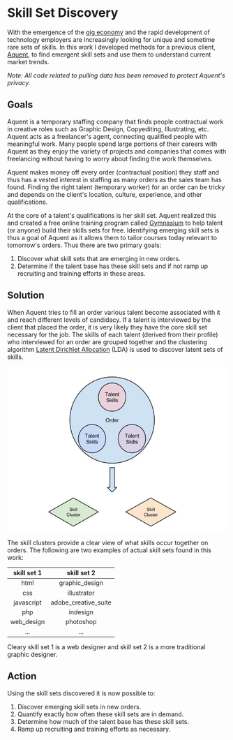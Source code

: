 # Skill Set Discovery
With the emergence of the [gig economy](http://www.economist.com/news/finance-and-economics/21693261-new-report-reveals-scale-and-purpose-app-based-earnings-smooth-operators) and the rapid development of technology employers are increasingly looking for unique and sometime rare sets of skills. In this work I developed methods for a previous client, [Aquent](https://aquent.com/), to find emergent skill sets and use them to understand current market trends.

*Note: All code related to pulling data has been removed to protect Aquent's privacy.*

## Goals
Aquent is a temporary staffing company that finds people contractual work in creative roles such as Graphic Design, Copyediting, Illustrating, etc. Aquent acts as a freelancer's agent, connecting qualified people with meaningful work. Many people spend large portions of their careers with Aquent as they enjoy the variety of projects and companies that comes with freelancing without having to worry about finding the work themselves. 

Aquent makes money off every order (contractual position) they staff and thus has a vested interest in staffing as many orders as the sales team has found. Finding the right talent (temporary worker) for an order can be tricky and depends on the client's location, culture, experience, and other qualifications. 

At the core of a talent's qualifications is her skill set. Aquent realized this and created a free online training program called [Gymnasium](https://thegymnasium.com/) to help talent (or anyone) build their skills sets for free. Identifying emerging skill sets is thus a goal of Aquent as it allows them to tailor courses today relevant to tomorrow's orders. Thus there are two primary goals:

1. Discover what skill sets that are emerging in new orders.
2. Determine if the talent base has these skill sets and if not ramp up recruiting and training efforts in these areas.

## Solution
When Aquent tries to fill an order various talent become associated with it and reach different levels of candidacy. If a talent is interviewed by the client that placed the order, it is very likely they have the core skill set necessary for the job. The skills of each talent (derived from their profile) who interviewed for an order are grouped together and the clustering algorithm [Latent Dirichlet Allocation](https://en.wikipedia.org/wiki/Latent_Dirichlet_allocation) (LDA) is used to discover latent sets of skills.

![Clustering Skills](https://github.com/cfusting/cfusting.github.io/blob/master/img/portfolio/skillsegments-free.jpg)

The skill clusters provide a clear view of what skills occur together on orders. The following are two examples of actual skill sets found in this work:

|skill set 1|skill set 2|
|:-------------:|:-------------:|
|html           |graphic_design |
|css            |illustrator    |
|javascript     |adobe_creative_suite|
|php            |indesign       |
|web_design     |photoshop      |
|...            |...            |

Cleary skill set 1 is a web designer and skill set 2 is a more traditional graphic designer. 

## Action
Using the skill sets discovered it is now possible to:

1. Discover emerging skill sets in new orders.
2. Quantify exactly how often these skill sets are in demand.
3. Determine how much of the talent base has these skill sets.
4. Ramp up recruiting and training efforts as necessary.


